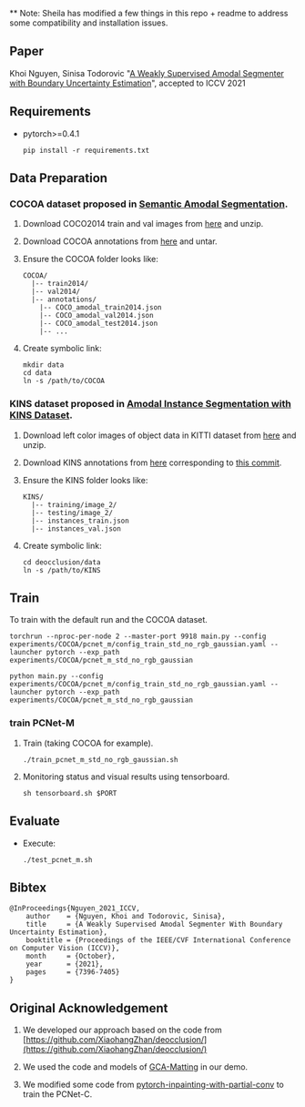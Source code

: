 ** Note: Sheila has modified a few things in this repo + readme to address some compatibility and installation issues. 

## Paper

Khoi Nguyen, Sinisa Todorovic "[A Weakly Supervised Amodal Segmenter with Boundary Uncertainty Estimation](https://arxiv.org/abs/2108.09897)", accepted to ICCV 2021

## Requirements

* pytorch>=0.4.1

    ```shell
    pip install -r requirements.txt
    ```

## Data Preparation

### COCOA dataset proposed in [Semantic Amodal Segmentation](http://openaccess.thecvf.com/content_cvpr_2017/papers/Zhu_Semantic_Amodal_Segmentation_CVPR_2017_paper.pdf).

1. Download COCO2014 train and val images from [here](http://cocodataset.org/#download) and unzip.

2. Download COCOA annotations from [here](https://github.com/Wakeupbuddy/amodalAPI) and untar.

3. Ensure the COCOA folder looks like:

    ```
    COCOA/
      |-- train2014/
      |-- val2014/
      |-- annotations/
        |-- COCO_amodal_train2014.json
        |-- COCO_amodal_val2014.json
        |-- COCO_amodal_test2014.json
        |-- ...
    ```

4. Create symbolic link:
    ```
    mkdir data
    cd data
    ln -s /path/to/COCOA
    ```

### KINS dataset proposed in [Amodal Instance Segmentation with KINS Dataset](http://openaccess.thecvf.com/content_CVPR_2019/papers/Qi_Amodal_Instance_Segmentation_With_KINS_Dataset_CVPR_2019_paper.pdf).

1. Download left color images of object data in KITTI dataset from [here](http://www.cvlibs.net/download.php?file=data_object_image_2.zip) and unzip.

2. Download KINS annotations from [here](https://drive.google.com/drive/folders/1hxk3ncIIoii7hWjV1zPPfC0NMYGfWatr?usp=sharing) corresponding to [this commit](https://github.com/qqlu/Amodal-Instance-Segmentation-through-KINS-Dataset/tree/fb7be3fcedc96d4a6e20d4bb954010ec1b4f3194).

3. Ensure the KINS folder looks like:

    ```
    KINS/
      |-- training/image_2/
      |-- testing/image_2/
      |-- instances_train.json
      |-- instances_val.json
    ```

4. Create symbolic link:
    ```
    cd deocclusion/data
    ln -s /path/to/KINS
    ```

## Train

To train with the default run and the COCOA dataset. 
```
torchrun --nproc-per-node 2 --master-port 9918 main.py --config experiments/COCOA/pcnet_m/config_train_std_no_rgb_gaussian.yaml --launcher pytorch --exp_path experiments/COCOA/pcnet_m_std_no_rgb_gaussian
```

```
python main.py --config experiments/COCOA/pcnet_m/config_train_std_no_rgb_gaussian.yaml --launcher pytorch --exp_path experiments/COCOA/pcnet_m_std_no_rgb_gaussian
```

### train PCNet-M

1. Train (taking COCOA for example).

    ```
    ./train_pcnet_m_std_no_rgb_gaussian.sh
    ```

2. Monitoring status and visual results using tensorboard.

    ```
    sh tensorboard.sh $PORT
    ```

## Evaluate

* Execute:

    ```shell
    ./test_pcnet_m.sh
    ```


## Bibtex

```
@InProceedings{Nguyen_2021_ICCV,
    author    = {Nguyen, Khoi and Todorovic, Sinisa},
    title     = {A Weakly Supervised Amodal Segmenter With Boundary Uncertainty Estimation},
    booktitle = {Proceedings of the IEEE/CVF International Conference on Computer Vision (ICCV)},
    month     = {October},
    year      = {2021},
    pages     = {7396-7405}
}
```

## Original Acknowledgement

1. We developed our approach based on the code from [https://github.com/XiaohangZhan/deocclusion/](https://github.com/XiaohangZhan/deocclusion/)

2. We used the code and models of [GCA-Matting](https://github.com/Yaoyi-Li/GCA-Matting) in our demo.

3. We modified some code from [pytorch-inpainting-with-partial-conv](https://github.com/naoto0804/pytorch-inpainting-with-partial-conv) to train the PCNet-C.
